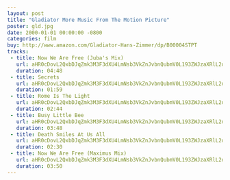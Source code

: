 ```yaml
---
layout: post
title: "Gladiator More Music From The Motion Picture"
poster: gld.jpg
date: 2000-01-01 00:00:00 -0800
categories: film
buy: http://www.amazon.com/Gladiator-Hans-Zimmer/dp/B00004STPT
tracks:
 - title: Now We Are Free (Juba's Mix)
   url: aHR0cDovL2QxbDJqZmk3M3F3dXU4LmNsb3VkZnJvbnQubmV0L193ZWJzaXRlL2dsZC8wMiBOb3cgV2UgQXJlIEZyZWUgKEp1YmEncyBNaXgpLm1wMw==
   duration: 04:48
 - title: Secrets
   url: aHR0cDovL2QxbDJqZmk3M3F3dXU4LmNsb3VkZnJvbnQubmV0L193ZWJzaXRlL2dsZC8wNyBTZWNyZXRzLm1wMw==
   duration: 01:59
 - title: Rome Is The Light
   url: aHR0cDovL2QxbDJqZmk3M3F3dXU4LmNsb3VkZnJvbnQubmV0L193ZWJzaXRlL2dsZC8wOCBSb21lIElzIFRoZSBMaWdodC5tcDM=
   duration: 02:44
 - title: Busy Little Bee
   url: aHR0cDovL2QxbDJqZmk3M3F3dXU4LmNsb3VkZnJvbnQubmV0L193ZWJzaXRlL2dsZC8xNSBCdXN5IExpdHRsZSBCZWUubXAz
   duration: 03:48
 - title: Death Smiles At Us All
   url: aHR0cDovL2QxbDJqZmk3M3F3dXU4LmNsb3VkZnJvbnQubmV0L193ZWJzaXRlL2dsZC8xNiBEZWF0aCBTbWlsZXMgQXQgVXMgQWxsLm1wMw==
   duration: 02:30
 - title: Now We Are Free (Maximus Mix)
   url: aHR0cDovL2QxbDJqZmk3M3F3dXU4LmNsb3VkZnJvbnQubmV0L193ZWJzaXRlL2dsZC8xOCBOb3cgV2UgQXJlIEZyZWUgKE1heGltdXMgTWl4KS5tcDM=
   duration: 03:50
---
```

